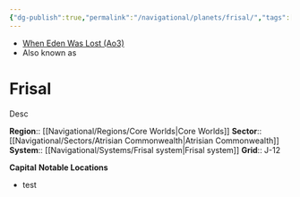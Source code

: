 ```yaml
---
{"dg-publish":true,"permalink":"/navigational/planets/frisal/","tags":["map","planet","core","unfinished"]}
---
```


- [When Eden Was Lost (Ao3)](https://archiveofourown.org/works/19334440/chapters/45992584)
- Also known as 
# Frisal
Desc

**Region**::  [[Navigational/Regions/Core Worlds\|Core Worlds]]
**Sector**::  [[Navigational/Sectors/Atrisian Commonwealth\|Atrisian Commonwealth]]
**System**::  [[Navigational/Systems/Frisal system\|Frisal system]]
**Grid**::  J-12

**Capital**
**Notable Locations**
- test
